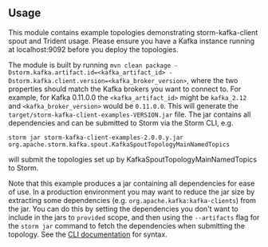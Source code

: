 ## Usage
This module contains example topologies demonstrating storm-kafka-client spout and Trident usage. Please ensure you have a Kafka instance running at localhost:9092 before you deploy the topologies.

The module is built by running `mvn clean package -Dstorm.kafka.artifact.id=<kafka_artifact_id> -Dstorm.kafka.client.version=<kafka_broker_version>`, where the two properties should match the Kafka brokers you want to connect to. For example, for Kafka 0.11.0.0 the `<kafka_artifact_id>` might be `kafka_2.12` and `<kafka_broker_version>` would be `0.11.0.0`. This will generate the `target/storm-kafka-client-examples-VERSION.jar` file. The jar contains all dependencies and can be submitted to Storm via the Storm CLI, e.g.
```
storm jar storm-kafka-client-examples-2.0.0.y.jar org.apache.storm.kafka.spout.KafkaSpoutTopologyMainNamedTopics
```
will submit the topologies set up by KafkaSpoutTopologyMainNamedTopics to Storm.

Note that this example produces a jar containing all dependencies for ease of use. In a production environment you may want to reduce the jar size by extracting some dependencies (e.g. `org.apache.kafka:kafka-clients`) from the jar. You can do this by setting the dependencies you don't want to include in the jars to `provided` scope, and then using the `--artifacts` flag for the `storm jar` command to fetch the dependencies when submitting the topology. See the [CLI documentation](http://storm.apache.org/releases/2.0.0.y/Command-line-client.html) for syntax.